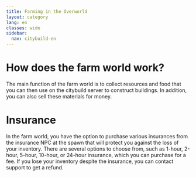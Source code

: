 ```yaml
---
title: Farming in the Overworld
layout: category
lang: en
classes: wide
sidebar:
  nav: citybuild-en
---
```


# How does the farm world work?
The main function of the farm world is to collect resources and food that you can then use on the citybuild server to construct buildings. In addition, you can also sell these materials for money.

# Insurance
In the farm world, you have the option to purchase various insurances from the insurance NPC at the spawn that will protect you against the loss of your inventory. There are several options to choose from, such as 1-hour, 2-hour, 5-hour, 10-hour, or 24-hour insurance, which you can purchase for a fee. If you lose your inventory despite the insurance, you can contact support to get a refund.
